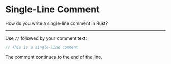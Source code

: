 # Single-Line Comment

How do you write a single-line comment in Rust?

---

Use `//` followed by your comment text:
```rust
// This is a single-line comment
```
The comment continues to the end of the line.